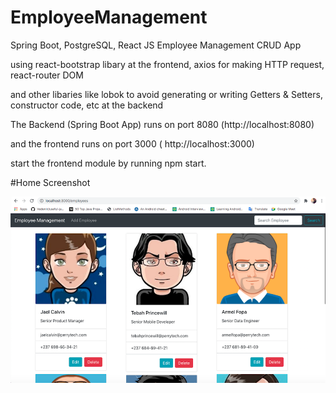 # EmployeeManagement
Spring Boot, PostgreSQL, React JS Employee Management CRUD App

using react-bootstrap libary at the frontend, axios for making HTTP request, react-router DOM

and other libaries like lobok to avoid generating or writing Getters & Setters, constructor code, etc at the backend

The Backend (Spring Boot App) runs on port 8080 (http://localhost:8080)

and the frontend runs on port 3000 ( http://localhost:3000)

start the frontend module by running npm start.

#Home Screenshot

![home](https://github.com/perry19/EmployeeManagement/blob/master/home.png "Home")
